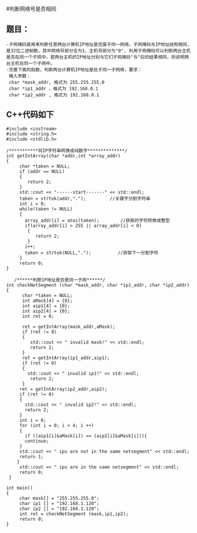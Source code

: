 #判断网络号是否相同
## 题目：
    -子网掩码是用来判断任意两台计算机IP地址是否属于同一网络，子网掩码与IP地址结构相同，是32位二进制数，其中网络号部分全为1，主机号部分为"0", 利用子网掩码可以判断两台主机是否在同一个子网中，若两台主机的IP地址分别与它们子网掩码"与"后的结果相同，则说明两台主机在同一个子网中。
    -完善下面的函数，判断两台计算机IP地址是处于同一子网络，要求：
     输入参数：
     char *mask_addr, 格式为 255.255.255.0
     char *ip1_addr ，格式为 192.168.0.1
     char *ip2_addr , 格式为 192.168.0.1

## C++代码如下
```
#include <iostream>
#include <string.h>
#include <stdlib.h>

/***********将IP字符串转换成纯数字**************/
int getIntArray(char *addr,int *array_addr)
{
     char *taken = NULL; 
     if (addr == NULL)
     {
        return 2;
     } 
     std::cout << "------start-------" << std::endl;
     taken = strtok(addr,".");         //关键字分割字符串
     int i = 0; 
     while(taken != NULL) 
     { 
       array_addr[i] = atoi(taken);        //获取的字符转换成整型
       if(array_addr[i] > 255 || array_addr[i] < 0) 
        { 
           return 2; 
        } 
       i++; 
       taken = strtok(NULL,".");          //获取下一分割字符
     } 
     return 0;
}
 
   /******判断IP地址是否是同一子网******/
int checkNetSegment (char *mask_addr, char *ip1_addr, char *ip2_addr)
{
      char *taken = NULL;
      int aMask[4] = {0}; 
      int aip1[4] = {0}; 
      int aip2[4] = {0}; 
      int ret = 0;  

      ret = getIntArray(mask_addr,aMask);
      if (ret != 0)
      {
         std::cout << " invalid mask!" << std::endl;
         return 2;
      }
      ret = getIntArray(ip1_addr,aip1);
      if (ret != 0)
      {
        std::cout << " invalid ip1!" << std::endl;
         return 2;
      }
     ret = getIntArray(ip2_addr,aip2);
     if (ret != 0)
     {
       std::cout << " invalid ip2!" << std::endl;
       return 2;
     }
     int i = 0; 
     for (int i = 0; i < 4; i ++)
     {
       if ((aip1[i]&aMask[i]) == (aip2[i]&aMask[i])){
       continue;
     }
     std::cout << " ips are not in the same netsegment" << std::endl; 
     return 1;
    }
     std::cout << " ips are in the same netsegment" << std::endl; 
     return 0;
 }

int main()
{
     char mask[] = "255.255.255.0";
     char ip1 [] = "192.168.1.120";
     char ip2 [] = "192.168.1.128";
     int ret = checkNetSegment (mask,ip1,ip2);
     return 0;
}

```
